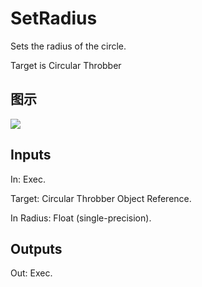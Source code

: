 # SetRadius

Sets the radius of the circle.

Target is Circular Throbber

## 图示

![]($-20221218-17551365.png)

## Inputs

In: Exec.

Target: Circular Throbber Object Reference.

In Radius: Float (single-precision).  

## Outputs

Out: Exec.

